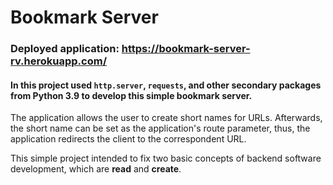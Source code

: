 # Bookmark Server

### Deployed application: https://bookmark-server-rv.herokuapp.com/

#### In this project used `http.server`, `requests`, and other secondary packages from Python 3.9 to develop this simple bookmark server.

The application allows the user to create short names for URLs. Afterwards, the short name can be set as the application's route parameter, thus, the application redirects the client to the correspondent URL.

This simple project intended to fix two basic concepts of backend software development, which are **read** and **create**.
